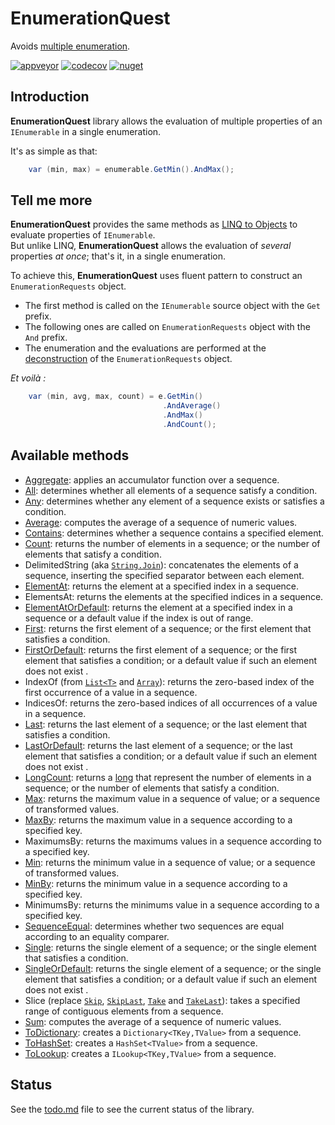 ﻿# EnumerationQuest
Avoids [multiple enumeration](https://www.jetbrains.com/help/resharper/PossibleMultipleEnumeration.html).

[![appveyor](https://ci.appveyor.com/api/projects/status/github/Orace/EnumerationQuest?svg=true)](https://ci.appveyor.com/project/Orace/EnumerationQuest)
[![codecov](https://codecov.io/gh/Orace/EnumerationQuest/branch/main/graph/badge.svg)](https://codecov.io/gh/Orace/EnumerationQuest)
[![nuget](https://img.shields.io/nuget/v/EnumerationQuest.svg)](https://www.nuget.org/packages/EnumerationQuest)

## Introduction

**EnumerationQuest** library allows the evaluation of multiple properties of an `IEnumerable` in a single enumeration. 

It's as simple as that:

```csharp
    var (min, max) = enumerable.GetMin().AndMax();
```

## Tell me more

**EnumerationQuest** provides the same methods as [LINQ to Objects](https://docs.microsoft.com/en-us/dotnet/csharp/programming-guide/concepts/linq/linq-to-objects)
to evaluate properties of `IEnumerable`.</br>
But unlike LINQ, **EnumerationQuest** allows the evaluation of *several* properties *at once*; that's it, in a single enumeration.

To achieve this, **EnumerationQuest** uses fluent pattern to construct an `EnumerationRequests` object.
 - The first method is called on the `IEnumerable` source object with the `Get` prefix.
 - The following ones are called on `EnumerationRequests` object with the `And` prefix.
 - The enumeration and the evaluations are performed at the [deconstruction](https://docs.microsoft.com/en-us/dotnet/csharp/fundamentals/functional/deconstruct#user-defined-types) of the `EnumerationRequests` object.

*Et voilà :*
```csharp
    var (min, avg, max, count) = e.GetMin()
                                  .AndAverage()
                                  .AndMax()
                                  .AndCount();
```

## Available methods

 - [Aggregate](https://docs.microsoft.com/en-us/dotnet/api/system.linq.enumerable.aggregate):
   applies an accumulator function over a sequence.
 - [All](https://docs.microsoft.com/en-us/dotnet/api/system.linq.enumerable.all):
   determines whether all elements of a sequence satisfy a condition.
 - [Any](https://docs.microsoft.com/en-us/dotnet/api/system.linq.enumerable.any):
   determines whether any element of a sequence exists or satisfies a condition.
 - [Average](https://docs.microsoft.com/en-us/dotnet/api/system.linq.enumerable.average):
   computes the average of a sequence of numeric values.
 - [Contains](https://docs.microsoft.com/en-us/dotnet/api/system.linq.enumerable.contains):
   determines whether a sequence contains a specified element.
 - [Count](https://docs.microsoft.com/en-us/dotnet/api/system.linq.enumerable.count):
   returns the number of elements in a sequence; or the number of elements that satisfy a condition.
 - DelimitedString (aka [`String.Join`](https://docs.microsoft.com/en-us/dotnet/api/system.string.join)):
   concatenates the elements of a sequence, inserting the specified separator between each element.
 - [ElementAt](https://docs.microsoft.com/en-us/dotnet/api/system.linq.enumerable.elementat):
   returns the element at a specified index in a sequence.
 - ElementsAt:
   returns the elements at the specified indices in a sequence.
 - [ElementAtOrDefault](https://docs.microsoft.com/en-us/dotnet/api/system.linq.enumerable.elementatordefault):
   returns the element at a specified index in a sequence or a default value if the index is out of range.
 - [First](https://docs.microsoft.com/en-us/dotnet/api/system.linq.enumerable.first):
   returns the first element of a sequence; or the first element that satisfies a condition.
 - [FirstOrDefault](https://docs.microsoft.com/en-us/dotnet/api/system.linq.enumerable.firstordefault):
   returns the first element of a sequence; or the first element that satisfies a condition; or a default value if such an element does not exist .
 - IndexOf (from [`List<T>`](https://docs.microsoft.com/en-us/dotnet/api/system.collections.generic.list-1.indexof)
            and [`Array`](https://docs.microsoft.com/en-us/dotnet/api/system.array.indexof)):
   returns the zero-based index of the first occurrence of a value in a sequence.
 - IndicesOf: returns the zero-based indices of all occurrences of a value in a sequence.
 - [Last](https://docs.microsoft.com/en-us/dotnet/api/system.linq.enumerable.last):
   returns the last element of a sequence; or the last element that satisfies a condition.
 - [LastOrDefault](https://docs.microsoft.com/en-us/dotnet/api/system.linq.enumerable.lastordefault):
   returns the last element of a sequence; or the last element that satisfies a condition; or a default value if such an element does not exist .
 - [LongCount](https://docs.microsoft.com/en-us/dotnet/api/system.linq.enumerable.longcount):
   returns a [long](https://docs.microsoft.com/en-us/dotnet/api/system.int64) that represent the number of elements in a sequence; or the number of elements that satisfy a condition.
 - [Max](https://docs.microsoft.com/en-us/dotnet/api/system.linq.enumerable.max):
   returns the maximum value in a sequence of value; or a sequence of transformed values.
 - [MaxBy](https://docs.microsoft.com/en-us/dotnet/api/system.linq.enumerable.maxby):
   returns the maximum value in a sequence according to a specified key.
 - MaximumsBy:
   returns the maximums values in a sequence according to a specified key.
 - [Min](https://docs.microsoft.com/en-us/dotnet/api/system.linq.enumerable.min):
   returns the minimum value in a sequence of value; or a sequence of transformed values.
 - [MinBy](https://docs.microsoft.com/en-us/dotnet/api/system.linq.enumerable.minby):
   returns the minimum value in a sequence according to a specified key.
 - MinimumsBy:
   returns the minimums value in a sequence according to a specified key.
 - [SequenceEqual](https://docs.microsoft.com/en-us/dotnet/api/system.linq.enumerable.sequenceequal):
   determines whether two sequences are equal according to an equality comparer.
 - [Single](https://docs.microsoft.com/en-us/dotnet/api/system.linq.enumerable.single):
   returns the single element of a sequence; or the single element that satisfies a condition.
 - [SingleOrDefault](https://docs.microsoft.com/en-us/dotnet/api/system.linq.enumerable.singleordefault):
   returns the single element of a sequence; or the single element that satisfies a condition; or a default value if such an element does not exist .
 - Slice (replace [`Skip`](https://docs.microsoft.com/en-us/dotnet/api/system.linq.enumerable.skip),
                  [`SkipLast`](https://docs.microsoft.com/en-us/dotnet/api/system.linq.enumerable.skiplast),
                  [`Take`](https://docs.microsoft.com/en-us/dotnet/api/system.linq.enumerable.take) and
                  [`TakeLast`](https://docs.microsoft.com/en-us/dotnet/api/system.linq.enumerable.takelast)):
   takes a specified range of contiguous elements from a sequence.
 - [Sum](https://docs.microsoft.com/en-us/dotnet/api/system.linq.enumerable.sum):
   computes the average of a sequence of numeric values.
 - [ToDictionary](https://docs.microsoft.com/en-us/dotnet/api/system.linq.enumerable.todictionary):
   creates a `Dictionary<TKey,TValue>` from a sequence.
 - [ToHashSet](https://docs.microsoft.com/en-us/dotnet/api/system.linq.enumerable.tohashset):
   creates a `HashSet<TValue>` from a sequence.
 - [ToLookup](https://docs.microsoft.com/en-us/dotnet/api/system.linq.enumerable.tolookup):
   creates a `ILookup<TKey,TValue>` from a sequence.

## Status

See the [todo.md](todo.md) file to see the current status of the library.
